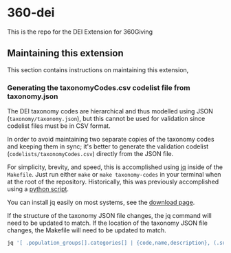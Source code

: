 # 360-dei

This is the repo for the DEI Extension for 360Giving

## Maintaining this extension

This section contains instructions on maintaining this extension,

### Generating the taxonomyCodes.csv codelist file from taxonomy.json

The DEI taxonomy codes are hierarchical and thus modelled using JSON (`taxonomy/taxonomy.json`), but this cannot be used for validation since codelist files must be in CSV format.

In order to avoid maintaining two separate copies of the taxonomy codes and keeping them in sync; it's better to generate the validation codelist (`codelists/taxonomyCodes.csv`) directly from the JSON file.

For simplicity, brevity, and speed, this is accomplished using [jq](https://jqlang.github.io/jq/) inside of the `Makefile`. Just run either `make` or `make taxonomy-codes` in your terminal when at the root of the repository. Historically, this was previously accomplished using a [python script](https://github.com/ThreeSixtyGiving/360-dei/commit/c5330dd078f5636cfbb15a8eb4b84bcef6437a07#diff-b27f53041b80d97ae35d861e86e9774a2f71bedf18eef3ff91ab66cc8155d1a3).

You can install jq easily on most systems, see the [download page](https://jqlang.github.io/jq/download/).

If the structure of the taxonomy JSON file changes, the jq command will need to be updated to match. If the location of the taxonomy JSON file changes, the Makefile will need to be updated to match.

```bash
jq '[ .population_groups[].categories[] | {code,name,description}, (.sub_categories[]) ]' ./taxonomy/taxonomy.json | jq -r '["Code","Title","Description"],(.[] | [ .code, .name, .description ]) | @csv' > ./codelists/taxonomyCodes.csv
```
